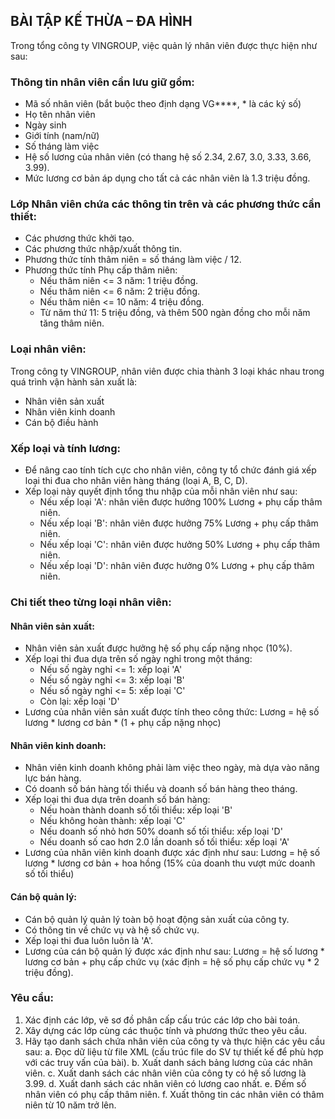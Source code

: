 ## BÀI TẬP KẾ THỪA – ĐA HÌNH

Trong tổng công ty VINGROUP, việc quản lý nhân viên được thực hiện như sau:

### Thông tin nhân viên cần lưu giữ gồm:

- Mã số nhân viên (bắt buộc theo định dạng VG****, * là các ký số)
- Họ tên nhân viên
- Ngày sinh
- Giới tính (nam/nữ)
- Số tháng làm việc
- Hệ số lương của nhân viên (có thang hệ số 2.34, 2.67, 3.0, 3.33, 3.66, 3.99).
- Mức lương cơ bản áp dụng cho tất cả các nhân viên là 1.3 triệu đồng.

### Lớp Nhân viên chứa các thông tin trên và các phương thức cần thiết:

- Các phương thức khởi tạo.
- Các phương thức nhập/xuất thông tin.
- Phương thức tính thâm niên = số tháng làm việc / 12.
- Phương thức tính Phụ cấp thâm niên:
  + Nếu thâm niên <= 3 năm: 1 triệu đồng.
  + Nếu thâm niên <= 6 năm: 2 triệu đồng.
  + Nếu thâm niên <= 10 năm: 4 triệu đồng.
  + Từ năm thứ 11: 5 triệu đồng, và thêm 500 ngàn đồng cho mỗi năm tăng thâm niên.

### Loại nhân viên:

Trong công ty VINGROUP, nhân viên được chia thành 3 loại khác nhau trong quá trình vận hành sản xuất là:
- Nhân viên sản xuất
- Nhân viên kinh doanh
- Cán bộ điều hành

### Xếp loại và tính lương:

- Để nâng cao tính tích cực cho nhân viên, công ty tổ chức đánh giá xếp loại thi đua cho nhân viên hàng tháng (loại A, B, C, D).
- Xếp loại này quyết định tổng thu nhập của mỗi nhân viên như sau:
  + Nếu xếp loại 'A': nhân viên được hưởng 100% Lương + phụ cấp thâm niên.
  + Nếu xếp loại 'B': nhân viên được hưởng 75% Lương + phụ cấp thâm niên.
  + Nếu xếp loại 'C': nhân viên được hưởng 50% Lương + phụ cấp thâm niên.
  + Nếu xếp loại 'D': nhân viên được hưởng 0% Lương + phụ cấp thâm niên.


### Chi tiết theo từng loại nhân viên:

#### Nhân viên sản xuất:

- Nhân viên sản xuất được hưởng hệ số phụ cấp nặng nhọc (10%).
- Xếp loại thi đua dựa trên số ngày nghỉ trong một tháng:
  + Nếu số ngày nghỉ <= 1: xếp loại 'A'
  + Nếu số ngày nghỉ <= 3: xếp loại 'B'
  + Nếu số ngày nghỉ <= 5: xếp loại 'C'
  + Còn lại: xếp loại 'D'
- Lương của nhân viên sản xuất được tính theo công thức:
  Lương = hệ số lương * lương cơ bản * (1 + phụ cấp nặng nhọc)

#### Nhân viên kinh doanh:

- Nhân viên kinh doanh không phải làm việc theo ngày, mà dựa vào năng lực bán hàng.
- Có doanh số bán hàng tối thiểu và doanh số bán hàng theo tháng.
- Xếp loại thi đua dựa trên doanh số bán hàng:
  + Nếu hoàn thành doanh số tối thiểu: xếp loại 'B'
  + Nếu không hoàn thành: xếp loại 'C'
  + Nếu doanh số nhỏ hơn 50% doanh số tối thiểu: xếp loại 'D'
  + Nếu doanh số cao hơn 2.0 lần doanh số tối thiểu: xếp loại 'A'
- Lương của nhân viên kinh doanh được xác định như sau:
  Lương = hệ số lương * lương cơ bản + hoa hồng (15% của doanh thu vượt mức doanh số tối thiểu)

#### Cán bộ quản lý:

- Cán bộ quản lý quản lý toàn bộ hoạt động sản xuất của công ty.
- Có thông tin về chức vụ và hệ số chức vụ.
- Xếp loại thi đua luôn luôn là 'A'.
- Lương của cán bộ quản lý được xác định như sau:
  Lương = hệ số lương * lương cơ bản + phụ cấp chức vụ (xác định = hệ số phụ cấp chức vụ * 2 triệu đồng).

### Yêu cầu:

1. Xác định các lớp, vẽ sơ đồ phân cấp cấu trúc các lớp cho bài toán.
2. Xây dựng các lớp cùng các thuộc tính và phương thức theo yêu cầu.
3. Hãy tạo danh sách chứa nhân viên của công ty và thực hiện các yêu cầu sau:
   a. Đọc dữ liệu từ file XML (cấu trúc file do SV tự thiết kế để phù hợp với các truy vấn của bài).
   b. Xuất danh sách bảng lương của các nhân viên.
   c. Xuất danh sách các nhân viên của công ty có hệ số lương là 3.99.
   d. Xuất danh sách các nhân viên có lương cao nhất.
   e. Đếm số nhân viên có phụ cấp thâm niên.
   f. Xuất thông tin các nhân viên có thâm niên từ 10 năm trở lên.

